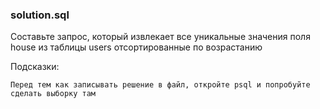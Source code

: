 ### solution.sql

Составьте запрос, который извлекает все уникальные значения поля house из таблицы users отсортированные по возрастанию  

Подсказки:

    Перед тем как записывать решение в файл, откройте psql и попробуйте сделать выборку там
